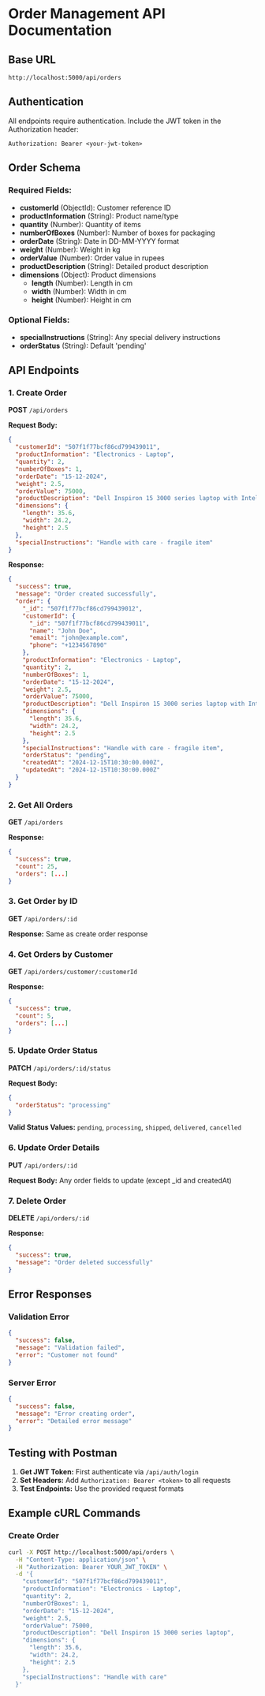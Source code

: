 # Order Management API Documentation

## Base URL
`http://localhost:5000/api/orders`

## Authentication
All endpoints require authentication. Include the JWT token in the Authorization header:
```
Authorization: Bearer <your-jwt-token>
```

## Order Schema

### Required Fields:
- **customerId** (ObjectId): Customer reference ID
- **productInformation** (String): Product name/type
- **quantity** (Number): Quantity of items
- **numberOfBoxes** (Number): Number of boxes for packaging
- **orderDate** (String): Date in DD-MM-YYYY format
- **weight** (Number): Weight in kg
- **orderValue** (Number): Order value in rupees
- **productDescription** (String): Detailed product description
- **dimensions** (Object): Product dimensions
  - **length** (Number): Length in cm
  - **width** (Number): Width in cm
  - **height** (Number): Height in cm

### Optional Fields:
- **specialInstructions** (String): Any special delivery instructions
- **orderStatus** (String): Default 'pending'

## API Endpoints

### 1. Create Order
**POST** `/api/orders`

**Request Body:**
```json
{
  "customerId": "507f1f77bcf86cd799439011",
  "productInformation": "Electronics - Laptop",
  "quantity": 2,
  "numberOfBoxes": 1,
  "orderDate": "15-12-2024",
  "weight": 2.5,
  "orderValue": 75000,
  "productDescription": "Dell Inspiron 15 3000 series laptop with Intel i5 processor",
  "dimensions": {
    "length": 35.6,
    "width": 24.2,
    "height": 2.5
  },
  "specialInstructions": "Handle with care - fragile item"
}
```

**Response:**
```json
{
  "success": true,
  "message": "Order created successfully",
  "order": {
    "_id": "507f1f77bcf86cd799439012",
    "customerId": {
      "_id": "507f1f77bcf86cd799439011",
      "name": "John Doe",
      "email": "john@example.com",
      "phone": "+1234567890"
    },
    "productInformation": "Electronics - Laptop",
    "quantity": 2,
    "numberOfBoxes": 1,
    "orderDate": "15-12-2024",
    "weight": 2.5,
    "orderValue": 75000,
    "productDescription": "Dell Inspiron 15 3000 series laptop with Intel i5 processor",
    "dimensions": {
      "length": 35.6,
      "width": 24.2,
      "height": 2.5
    },
    "specialInstructions": "Handle with care - fragile item",
    "orderStatus": "pending",
    "createdAt": "2024-12-15T10:30:00.000Z",
    "updatedAt": "2024-12-15T10:30:00.000Z"
  }
}
```

### 2. Get All Orders
**GET** `/api/orders`

**Response:**
```json
{
  "success": true,
  "count": 25,
  "orders": [...]
}
```

### 3. Get Order by ID
**GET** `/api/orders/:id`

**Response:** Same as create order response

### 4. Get Orders by Customer
**GET** `/api/orders/customer/:customerId`

**Response:**
```json
{
  "success": true,
  "count": 5,
  "orders": [...]
}
```

### 5. Update Order Status
**PATCH** `/api/orders/:id/status`

**Request Body:**
```json
{
  "orderStatus": "processing"
}
```

**Valid Status Values:** `pending`, `processing`, `shipped`, `delivered`, `cancelled`

### 6. Update Order Details
**PUT** `/api/orders/:id`

**Request Body:** Any order fields to update (except _id and createdAt)

### 7. Delete Order
**DELETE** `/api/orders/:id`

**Response:**
```json
{
  "success": true,
  "message": "Order deleted successfully"
}
```

## Error Responses

### Validation Error
```json
{
  "success": false,
  "message": "Validation failed",
  "error": "Customer not found"
}
```

### Server Error
```json
{
  "success": false,
  "message": "Error creating order",
  "error": "Detailed error message"
}
```

## Testing with Postman

1. **Get JWT Token:** First authenticate via `/api/auth/login`
2. **Set Headers:** Add `Authorization: Bearer <token>` to all requests
3. **Test Endpoints:** Use the provided request formats

## Example cURL Commands

### Create Order
```bash
curl -X POST http://localhost:5000/api/orders \
  -H "Content-Type: application/json" \
  -H "Authorization: Bearer YOUR_JWT_TOKEN" \
  -d '{
    "customerId": "507f1f77bcf86cd799439011",
    "productInformation": "Electronics - Laptop",
    "quantity": 2,
    "numberOfBoxes": 1,
    "orderDate": "15-12-2024",
    "weight": 2.5,
    "orderValue": 75000,
    "productDescription": "Dell Inspiron 15 3000 series laptop",
    "dimensions": {
      "length": 35.6,
      "width": 24.2,
      "height": 2.5
    },
    "specialInstructions": "Handle with care"
  }'

